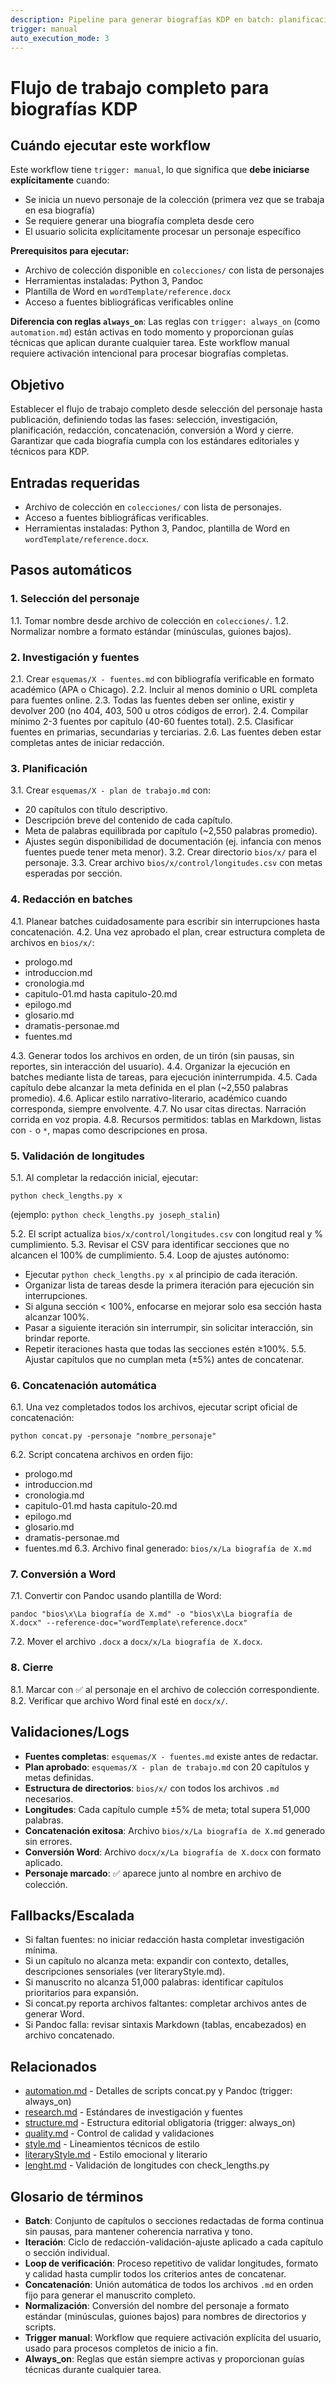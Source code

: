 ```yaml
---
description: Pipeline para generar biografías KDP en batch: planificación, redacción, concatenación y exportación a Word.
trigger: manual
auto_execution_mode: 3
---
```


# Flujo de trabajo completo para biografías KDP

## Cuándo ejecutar este workflow

Este workflow tiene `trigger: manual`, lo que significa que **debe iniciarse explícitamente** cuando:
- Se inicia un nuevo personaje de la colección (primera vez que se trabaja en esa biografía)
- Se requiere generar una biografía completa desde cero
- El usuario solicita explícitamente procesar un personaje específico

**Prerequisitos para ejecutar:**
- Archivo de colección disponible en `colecciones/` con lista de personajes
- Herramientas instaladas: Python 3, Pandoc
- Plantilla de Word en `wordTemplate/reference.docx`
- Acceso a fuentes bibliográficas verificables online

**Diferencia con reglas `always_on`**: Las reglas con `trigger: always_on` (como `automation.md`) están activas en todo momento y proporcionan guías técnicas que aplican durante cualquier tarea. Este workflow manual requiere activación intencional para procesar biografías completas.

## Objetivo
Establecer el flujo de trabajo completo desde selección del personaje hasta publicación, definiendo todas las fases: selección, investigación, planificación, redacción, concatenación, conversión a Word y cierre. Garantizar que cada biografía cumpla con los estándares editoriales y técnicos para KDP.

## Entradas requeridas
- Archivo de colección en `colecciones/` con lista de personajes.
- Acceso a fuentes bibliográficas verificables.
- Herramientas instaladas: Python 3, Pandoc, plantilla de Word en `wordTemplate/reference.docx`.

## Pasos automáticos

### 1. Selección del personaje
1.1. Tomar nombre desde archivo de colección en `colecciones/`.
1.2. Normalizar nombre a formato estándar (minúsculas, guiones bajos).

### 2. Investigación y fuentes
2.1. Crear `esquemas/X - fuentes.md` con bibliografía verificable en formato académico (APA o Chicago).
2.2. Incluir al menos dominio o URL completa para fuentes online.
2.3. Todas las fuentes deben ser online, existir y devolver 200 (no 404, 403, 500 u otros códigos de error).
2.4. Compilar mínimo 2-3 fuentes por capítulo (40-60 fuentes total).
2.5. Clasificar fuentes en primarias, secundarias y terciarias.
2.6. Las fuentes deben estar completas antes de iniciar redacción.

### 3. Planificación
3.1. Crear `esquemas/X - plan de trabajo.md` con:
- 20 capítulos con título descriptivo.
- Descripción breve del contenido de cada capítulo.
- Meta de palabras equilibrada por capítulo (~2,550 palabras promedio).
- Ajustes según disponibilidad de documentación (ej. infancia con menos fuentes puede tener meta menor).
3.2. Crear directorio `bios/x/` para el personaje.
3.3. Crear archivo `bios/x/control/longitudes.csv` con metas esperadas por sección.

### 4. Redacción en batches
4.1. Planear batches cuidadosamente para escribir sin interrupciones hasta concatenación.
4.2. Una vez aprobado el plan, crear estructura completa de archivos en `bios/x/`:
- prologo.md
- introduccion.md
- cronologia.md
- capitulo-01.md hasta capitulo-20.md
- epilogo.md
- glosario.md
- dramatis-personae.md
- fuentes.md

4.3. Generar todos los archivos en orden, de un tirón (sin pausas, sin reportes, sin interacción del usuario).
4.4. Organizar la ejecución en batches mediante lista de tareas, para ejecución ininterrumpida.
4.5. Cada capítulo debe alcanzar la meta definida en el plan (~2,550 palabras promedio).
4.6. Aplicar estilo narrativo-literario, académico cuando corresponda, siempre envolvente.
4.7. No usar citas directas. Narración corrida en voz propia.
4.8. Recursos permitidos: tablas en Markdown, listas con `-` o `*`, mapas como descripciones en prosa.

### 5. Validación de longitudes
5.1. Al completar la redacción inicial, ejecutar:
```
python check_lengths.py x
```
(ejemplo: `python check_lengths.py joseph_stalin`)

5.2. El script actualiza `bios/x/control/longitudes.csv` con longitud real y % cumplimiento.
5.3. Revisar el CSV para identificar secciones que no alcancen el 100% de cumplimiento.
5.4. Loop de ajustes autónomo:
- Ejecutar `python check_lengths.py x` al principio de cada iteración.
- Organizar lista de tareas desde la primera iteración para ejecución sin interrupciones.
- Si alguna sección < 100%, enfocarse en mejorar solo esa sección hasta alcanzar 100%.
- Pasar a siguiente iteración sin interrumpir, sin solicitar interacción, sin brindar reporte.
- Repetir iteraciones hasta que todas las secciones estén ≥100%.
5.5. Ajustar capítulos que no cumplan meta (±5%) antes de concatenar.

### 6. Concatenación automática
6.1. Una vez completados todos los archivos, ejecutar script oficial de concatenación:
```
python concat.py -personaje "nombre_personaje"
```
6.2. Script concatena archivos en orden fijo:
- prologo.md
- introduccion.md
- cronologia.md
- capitulo-01.md hasta capitulo-20.md
- epilogo.md
- glosario.md
- dramatis-personae.md
- fuentes.md
6.3. Archivo final generado: `bios/x/La biografía de X.md`

### 7. Conversión a Word
7.1. Convertir con Pandoc usando plantilla de Word:
```
pandoc "bios\x\La biografía de X.md" -o "bios\x\La biografía de X.docx" --reference-doc="wordTemplate\reference.docx"
```
7.2. Mover el archivo `.docx` a `docx/x/La biografía de X.docx`.

### 8. Cierre
8.1. Marcar con ✅ al personaje en el archivo de colección correspondiente.
8.2. Verificar que archivo Word final esté en `docx/x/`.

## Validaciones/Logs
- **Fuentes completas**: `esquemas/X - fuentes.md` existe antes de redactar.
- **Plan aprobado**: `esquemas/X - plan de trabajo.md` con 20 capítulos y metas definidas.
- **Estructura de directorios**: `bios/x/` con todos los archivos `.md` necesarios.
- **Longitudes**: Cada capítulo cumple ±5% de meta; total supera 51,000 palabras.
- **Concatenación exitosa**: Archivo `bios/x/La biografía de X.md` generado sin errores.
- **Conversión Word**: Archivo `docx/x/La biografía de X.docx` con formato aplicado.
- **Personaje marcado**: ✅ aparece junto al nombre en archivo de colección.

## Fallbacks/Escalada
- Si faltan fuentes: no iniciar redacción hasta completar investigación mínima.
- Si un capítulo no alcanza meta: expandir con contexto, detalles, descripciones sensoriales (ver literaryStyle.md).
- Si manuscrito no alcanza 51,000 palabras: identificar capítulos prioritarios para expansión.
- Si concat.py reporta archivos faltantes: completar archivos antes de generar Word.
- Si Pandoc falla: revisar sintaxis Markdown (tablas, encabezados) en archivo concatenado.

## Relacionados
- [automation.md](../rules/automation.md) - Detalles de scripts concat.py y Pandoc (trigger: always_on)
- [research.md](../rules/research.md) - Estándares de investigación y fuentes
- [structure.md](../rules/structure.md) - Estructura editorial obligatoria (trigger: always_on)
- [quality.md](../rules/quality.md) - Control de calidad y validaciones
- [style.md](../rules/style.md) - Lineamientos técnicos de estilo
- [literaryStyle.md](../rules/literaryStyle.md) - Estilo emocional y literario
- [lenght.md](../rules/lenght.md) - Validación de longitudes con check_lengths.py

## Glosario de términos
- **Batch**: Conjunto de capítulos o secciones redactadas de forma continua sin pausas, para mantener coherencia narrativa y tono.
- **Iteración**: Ciclo de redacción-validación-ajuste aplicado a cada capítulo o sección individual.
- **Loop de verificación**: Proceso repetitivo de validar longitudes, formato y calidad hasta cumplir todos los criterios antes de concatenar.
- **Concatenación**: Unión automática de todos los archivos `.md` en orden fijo para generar el manuscrito completo.
- **Normalización**: Conversión del nombre del personaje a formato estándar (minúsculas, guiones bajos) para nombres de directorios y scripts.
- **Trigger manual**: Workflow que requiere activación explícita del usuario, usado para procesos completos de inicio a fin.
- **Always_on**: Reglas que están siempre activas y proporcionan guías técnicas durante cualquier tarea.